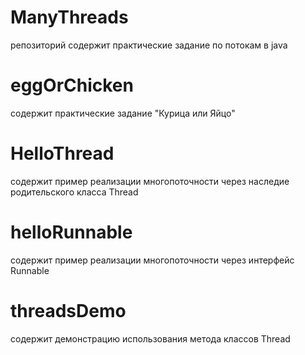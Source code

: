 # ManyThreads
репозиторий содержит практические задание по потокам в java 
# eggOrChicken
содержит практические задание "Курица или Яйцо"
# HelloThread
содержит пример реализации многопоточности через наследие родительского класса Thread
# helloRunnable
содержит пример реализации многопоточности через интерфейс Runnable
# threadsDemo 
содержит демонстрацию использования метода классов Thread
